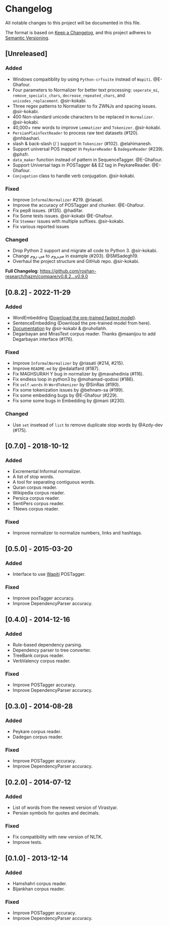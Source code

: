 # Changelog

All notable changes to this project will be documented in this file.

The format is based on [Keep a Changelog](https://keepachangelog.com/en/1.1.0/),
and this project adheres to [Semantic Versioning](https://semver.org/spec/v2.0.0.html).

## [Unreleased]

### Added
- Windows compaitiblity by using `Python-crfsuite` instead of `Wapiti`. @E-Ghafour.
- Four parameters to Normalizer for better text processing: `seperate_mi`, `remove_specials_chars`, `decrease_repeated_chars`, and `unicodes_replacement`. @sir-kokabi.
- Three regex patterns to Normalizer to fix ZWNJs and spacing issues. @sir-kokabi.
- 400 Non-standard unicode characters to be replaced in `Normalizer`. @sir-kokabi.
- 40,000+ new words to improve `Lemmatizer` and `Tokenizer`. @sir-kokabi.
- `PersianPlainTextReader` to process raw text datasets (#120). @mhbashari.
- slash & back-slash (/ \) support in `Tokenizer` (#102). @elahimanesh.
- Support universal POS mapper in `PeykareReader` & `DadeganReader` (#239). @phsfr.
- `data_maker` function instead of pattern in SequenceTagger. @E-Ghafour.
- Support Universal tags in POSTagger && EZ tag in PeykareReader. @E-Ghafour.
- `Conjugation` class to handle verb conjugation. @sir-kokabi.

### Fixed
- Improve `InformalNormalizer` #219. @riasati.
- Improve the accuracy of POSTagger and chunker. @E-Ghafour.
- Fix pep8 issues. (#135). @hadifar.
- Fix Some tests issues. @sir-kokabi @E-Ghafour.
- Fix `Stemmer` issues with multiple suffixes. @sir-kokabi.
- Fix various reported issues

### Changed
- Drop Python 2 support and migrate all code to Python 3. @sir-kokabi.
- Change می روم to می‌روم in example (#203). @SMSadegh19.
- Overhaul the project structure and GitHub repo. @sir-kokabi.

**Full Changelog**: https://github.com/roshan-research/hazm/compare/v0.8.2...v0.9.0

## [0.8.2] - 2022-11-29

### Added

- WordEmbedding ([Download the pre-trained fastext model](https://mega.nz/file/GqZUlbpS#XRYP5FHbPK2LnLZ8IExrhrw3ZQ-jclNSVCz59uEhrxY)).
- SentenceEmbedding (Download the pre-trained model from here).
- [Documentation](https://www.roshan-ai.ir/hazm/docs/) by @sir-kokabi & @ruhollahh.
- Degarbayan and MirasText corpus reader. Thanks @maanijou to add Degarbayan interface (#176).

### Fixed

- Improve `InformalNormalizer` by @riasati (#214, #215).
- Improve `README.md` by @edalatfard (#187).
- Fix MAGHSURAH Y bug in normalizer by @mavahedinia (#116).
- Fix endless loop in python3 by @mohamad-qodosi (#186).
- Fix `self.words` in `WordTokenizer` by @SinRas (#190).
- Fix some tokenization issues by @behnam-sa (#199).
- Fix some embedding bugs by @E-Ghafour (#229).
- Fix some some bugs in Embedding by @imani (#230).

### Changed

- Use `set` insetead of `list` to remove duplicate stop words by @Azdy-dev (#175).

## [0.7.0] - 2018-10-12

### Added

- Excremental Informal normalizer.
- A list of stop words.
- A tool for separating contiguous words.
- Quran corpus reader.
- Wikipedia corpus reader.
- Persica corpus reader.
- SentiPers corpus reader.
- TNews corpus reader.

### Fixed

- Improve normalizer to normalize numbers, links and hashtags.

## [0.5.0] - 2015-03-20

### Added

- Interface to use [Wapiti](https://wapiti.limsi.fr/) POSTagger.

### Fixed

- Improve posTagger accuracy.
- Improve DependencyParser accuracy.
  

## [0.4.0] - 2014-12-16

### Added
- Rule-based dependency parsing.
- Dependency parser to tree converter.
- TreeBank corpus reader.
- VerbValency corpus reader.

### Fixed

- Improve POSTagger accuracy.
- Improve DependencyParser accuracy.

## [0.3.0] - 2014-08-28

### Added

- Peykare corpus reader.
- Dadegan corpus reader.

### Fixed

- Improve POSTagger accuracy.
- Improve DependencyParser accuracy.

## [0.2.0] - 2014-07-12

### Added
- List of words from the newest version of Virastyar.
- Persian symbols for quotes and decimals.

### Fixed
- Fix compatibility with new version of NLTK.
- Improve tests.


## [0.1.0] - 2013-12-14

### Added
- Hamshahri corpus reader.
- Bijankhan corpus reader.

### Fixed
- Improve POSTagger accuracy.
- Improve DependencyParser accuracy.
